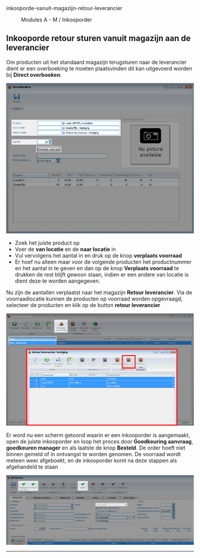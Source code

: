 <properties>
	<page>
		<title>inkooporde-vanuit-magazijn-retour-leverancier</title>
		<description>inkooporde-vanuit-magazijn-retour-leverancier</description>
	</page>
	<menu>
		<position>Modules A - M / Inkooporder</position> 
		<title>Inkooporde vanuit magazijn retour leverancier</title>
	</menu>
</properties>

## Inkooporde retour sturen vanuit magazijn aan de leverancier ##

Om producten uit het standaard magazijn terugsturen naar de leverancier dient er een overboeking te moeten plaatsvinden dit kan uitgevoerd worden bij **Direct overboeken**.
 
![Overboeken](images/overboeken.png)

- Zoek het juiste product op
- Voer de **van locatie** en de **naar locatie** in
- Vul vervolgens het aantal in en druk op de knop **verplaats voorraad**
- Er hoef nu alleen maar voor de volgende producten het productnummer en het aantal in te geven en dan op de knop **Verplaats voorraad** te drukken de rest blijft gewoon staan, indien er een andere van locatie is dient deze te worden aangegeven.

Nu zijn de aantallen verplaatst naar het magazijn **Retour leverancier**. Via de voorraadlocatie kunnen de producten op voorraad worden opgevraagd, selecteer de producten en klik op de button **retour leverancier**

![producten op voorraad per locatie](images/loccatie-voorraad.png)

Er word nu een scherm getoond waarin er een inkooporder is aangemaakt, open de juiste inkooporder en loop het proces door **Goedkeuring aanvraag**, **goedkeuren manager** en als laatste de knop **Besteld**. De order hoeft niet binnen gemeld of in ontvangst te worden genomen.
De voorraad wordt meteen weer afgeboekt, en de inkooporder komt na deze stappen als afgehandeld te staan

![inkooporder verwerken](images/inkooporder.png)
 
 ----------
